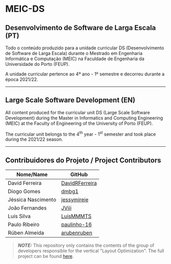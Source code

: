 # MEIC-DS

## Desenvolvimento de Software de Larga Escala (PT)
Todo o conteúdo produzido para a unidade curricular DS (Desenvolvimento de Software de Larga Escala) durante o Mestrado em Engenharia Informática e Computação (MEIC) na Faculdade de Engenharia da Universidade do Porto (FEUP).

A unidade curricular pertence ao 4º ano - 1º semestre e decorreu durante a época 2021/22.

-----

## Large Scale Software Development (EN)
All content produced for the curricular unit DS (Large Scale Software Development) during the Master in Informatics and Computing Engineering (MEIC) at the Faculty of Engineering of the University of Porto (FEUP).

The curricular unit belongs to the 4<sup>th</sup> year - 1<sup>st</sup> semester and took place during the 2021/22 season.

-----

## Contribuidores do Projeto / Project Contributors
| Nome/Name          | GitHub                                              |
| ------------------ | --------------------------------------------------- |
| David Ferreira     | [DavidRFerreira](https://github.com/DavidRFerreira) |
| Diogo Gomes        | [dmbg1](https://github.com/dmbg1)                   |
| Jéssica Nascimento | [jessymireie](https://github.com/jessymireie)       |
| João Fernandes     | [JViii](https://github.com/JViii)                   |
| Luís Silva         | [LuisMMMTS](https://github.com/LuisMMMTS)           |
| Paulo Ribeiro      | [paulinho-16](https://github.com/paulinho-16)       |
| Rúben Almeida      | [arubenruben](https://github.com/arubenruben)       |

> **_NOTE:_** This repository only contains the contents of the group of developers responsible for the vertical "Layout Optimization". The full project can be found [here](https://github.com/softeng-feup/ds-meic2).
